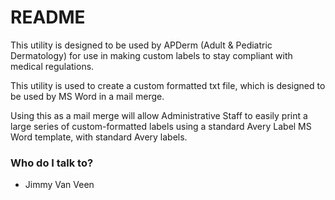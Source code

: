 # README #

This utility is designed to be used by APDerm (Adult & Pediatric Dermatology) for use in making custom labels to stay compliant with medical regulations.

This utility is used to create a custom formatted txt file, which is designed to be used by MS Word in a mail merge.

Using this as a mail merge will allow Administrative Staff to easily print a large series of custom-formatted labels using a standard Avery Label MS Word template, with standard Avery labels.

### Who do I talk to? ###

* Jimmy Van Veen